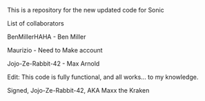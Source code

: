 This is a repository for the new updated code for Sonic

List of collaborators

BenMillerHAHA - Ben Miller

Maurizio - Need to Make account

Jojo-Ze-Rabbit-42 - Max Arnold

Edit: This code is fully functional, and all works... to my knowledge.

Signed, Jojo-Ze-Rabbit-42, AKA Maxx the Kraken
